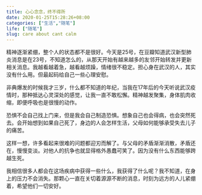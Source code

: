 ```yaml
---
title: 心心念念，终不得所
date: 2020-01-25T15:28:26+08:00
categories: ["生活","随笔"]
life: ["随笔"]
slug: care about cant calm
---
```


精神逐渐紧绷，整个人的状态都不是很好。今天是25号，在豆瓣知道武汉新型肺炎消息是在23号，不知道怎么的，从那天开始有越来越多的友邻开始转发并更新相关消息。我越看越着急，越看越烦躁，情绪很不稳定。担心身在武汉的人，其实没有什么用。但最起码给自己一些心理安慰。

非典爆发的时候我才三岁，什么都不知道的年纪，当我在17年后的今天听说武汉疫情时，那种抵达心灵深处的感觉，让我一直不敢松懈。精神越发聚集，身体肌肉收缩，即便呼吸也是很慢的动作。

恐惧不会自己找上门来，但是我会自己制造恐惧。想象自己也会得病，也会突然死去。会开始想到如果自己死了，身边的人会怎样生活，父母如何能够承受失去儿子的痛苦。

这样一想，许多看起来很难的问题都迎刃而解了。与父母的矛盾渐渐消散，矛盾还在，慢慢变淡。对他人的抗争也就显得格外愚蠢可笑了。因为没有什么东西能够跨越生死。

我相信很多人都会在这场疾病中获得一些什么，我获得了什么呢？我不知道，在身上的压力不会消失。那颗心一直在关切着源源不断的消息，时刻为远方的人儿紧绷着，希望他们一切安好。